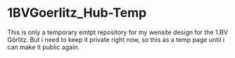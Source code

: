 # 1BVGoerlitz_Hub-Temp
This is only a temporary emtpt repository for my wensite design for the 1.BV Görlitz. But i need to keep it private right now, so this as a temp page until i can make it public again.

